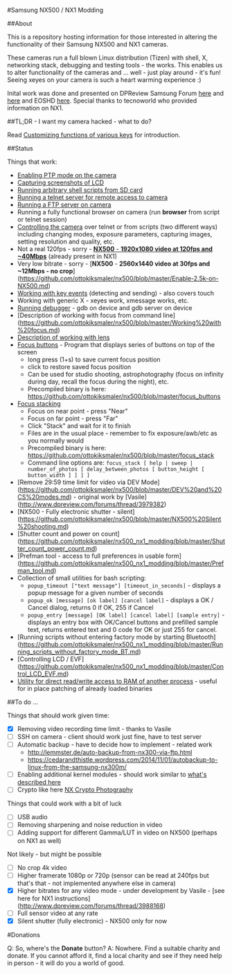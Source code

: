 #Samsung NX500 / NX1 Modding

##About

This is a repository hosting information for those interested in altering the functionality of their Samsung NX500 and NX1 cameras.

These cameras run a full blown Linux distribution (Tizen) with shell, X, networking stack, debugging and testing tools - the works. This enables us to alter functionality of the cameras and ... well - just play around - it's fun! Seeing xeyes on your camera is such a heart warming experience :)

Inital work was done and presented on DPReview Samsung Forum [here](http://www.dpreview.com/forums/thread/3964253) and [here](http://www.dpreview.com/forums/thread/3971805) and EOSHD [here](http://www.eoshd.com/comments/topic/19099-petition-for-samsung-nx1-hack/?do=findComment&comment=134256). Special thanks to tecnoworld who provided information on NX1.

##TL;DR - I want my camera hacked - what to do?

Read [Customizing functions of various keys](https://github.com/ottokiksmaler/nx500_nx1_modding/blob/master/Customizing%20keys.md) for introduction.

##Status

Things that work:
  - [Enabling PTP mode on the camera](https://github.com/ottokiksmaler/nx500/blob/master/Enable-PTP-on-NX500-NX1.md)
  - [Capturing screenshots of LCD](https://github.com/ottokiksmaler/nx500/blob/master/Enable-Screenshot.md)
  - [Running arbitrary shell scripts from SD card](https://github.com/ottokiksmaler/nx500/blob/master/Running-shell-scripts-from-SD-card.md)
  - [Running a telnet server for remote access to camera](https://github.com/ottokiksmaler/nx500/blob/master/Running-telnet-server-on-camera.md)
  - [Running a FTP server on camera](https://github.com/ottokiksmaler/nx500/blob/master/Running%20FTP%20server%20on%20the%20camera.md)
  - Running a fully functional browser on camera (run **browser** from script or telnet session)
  - [Controlling the camera](https://github.com/ottokiksmaler/nx500/blob/master/Control-camera-from-command-line.md) over telnet or from scripts (two different ways) including changing modes, exposure parameters, capturing images, setting resolution and quality, etc.
  - Not a real 120fps - sorry - [**NX500** - **1920x1080 video at 120fps and ~40Mbps**](https://github.com/ottokiksmaler/nx500/blob/master/Enable-1080p-120fps-video-on-NX500.md) (already present in NX1)
  - Very low bitrate - sorry - [**NX500** - **2560x1440 video at 30fps and ~12Mbps - no crop**] (https://github.com/ottokiksmaler/nx500/blob/master/Enable-2.5k-on-NX500.md)
  - [Working with key events](https://github.com/ottokiksmaler/nx500/blob/master/Working-with-key-events.md) (detecting and sending) - also covers touch
  - Working with generic X - xeyes work, xmessage works, etc.
  - [Running debugger](https://github.com/ottokiksmaler/nx500/blob/master/Running-gdb.md) - gdb on device and gdb server on device
  - [Description of working with focus from command line] (https://github.com/ottokiksmaler/nx500/blob/master/Working%20with%20focus.md)
  - [Description of working with lens](https://github.com/ottokiksmaler/nx500/blob/master/Working%20with%20lens.md)
  - [Focus buttons](https://github.com/ottokiksmaler/nx500/blob/master/focus_buttons.c) - Program that displays series of buttons on top of the screen 
    - long press (1+s) to save current focus position
    - click to restore saved focus position
    - Can be used for studio shooting, astrophotography (focus on infinity during day, recall the focus during the night), etc.
    - Precompiled binary is here: https://github.com/ottokiksmaler/nx500/blob/master/focus_buttons
  - [Focus stacking](https://github.com/ottokiksmaler/nx500/blob/master/focus_stack.c)
    - Focus on near point - press "Near"
    - Focus on far point - press "Far"
    - Click "Stack" and wait for it to finish
    - Files are in the usual place - remember to fix exposure/awb/etc as you normally would
    - Precompiled binary is here: https://github.com/ottokiksmaler/nx500/blob/master/focus_stack
    - Command line options are:
      ```focus_stack [ help | sweep | number_of_photos [ delay_between_photos [ button_height [ button_width ] ] ] ]```
  - [Remove 29:59 time limit for video via DEV Mode] (https://github.com/ottokiksmaler/nx500/blob/master/DEV%20and%20CS%20modes.md) - original work by [Vasile] (http://www.dpreview.com/forums/thread/3979382)
  - [NX500 - Fully electronic shutter - silent] (https://github.com/ottokiksmaler/nx500/blob/master/NX500%20Silent%20shooting.md)
  - [Shutter count and power on count] (https://github.com/ottokiksmaler/nx500_nx1_modding/blob/master/Shutter_count_power_count.md)
  - [Prefman tool - access to full preferences in usable form] (https://github.com/ottokiksmaler/nx500_nx1_modding/blob/master/Prefman_tool.md)
  - Collection of small utilities for bash scripting:
    - ```popup_timeout ["text message"] [timeout_in_seconds]``` - displays a popup message for a given number of seconds
    - ```popup_ok [message] [ok label] [cancel label]``` - displays a OK / Cancel dialog, returns 0 if OK, 255 if Cancel
    - ```popup_entry [message] [OK label] [cancel label] [sample entry]``` - displays an entry box with OK/Cancel buttons and prefilled sample text, returns entered text and 0 code for OK or just 255 for cancel.
  - [Running scripts without entering factory mode by starting Bluetooth] (https://github.com/ottokiksmaler/nx500_nx1_modding/blob/master/Running_scripts_without_factory_mode_BT.md)
  - [Controlling LCD / EVF] (https://github.com/ottokiksmaler/nx500_nx1_modding/blob/master/Control_LCD_EVF.md)
  - [Utility for direct read/write access to RAM of another process](https://github.com/ottokiksmaler/nx500_nx1_modding/blob/master/Poker.md) - useful for in place patching of already loaded binaries

##To do ...

Things that should work given time:
  - [x] Removing video recording time limit - thanks to Vasile
  - [ ] SSH on camera - client should work just fine, have to test server
  - [ ] Automatic backup - have to decide how to implement - related work
    - http://lemmster.de/auto-backup-from-nx300-via-ftp.html
    - https://cedarandthistle.wordpress.com/2014/11/01/autobackup-to-linux-from-the-samsung-nx300m/
  - [ ] Enabling additional kernel modules - should work similar to  [what's described here](http://www.lemmster.de/cross-compile-kernel-module-samsung-nx300-ubnut-14.04.html)
  - [ ] Crypto like here [NX Crypto Photography](https://sites.google.com/site/nxcryptophotography/)

Things that could work with a bit of luck
  - [ ] USB audio
  - [ ] Removing sharpening and noise reduction in video
  - [ ] Adding support for different Gamma/LUT in video on NX500 (perhaps on NX1 as well)

Not likely - but might be possible
  - [ ] No crop 4k video
  - [ ] Higher framerate 1080p or 720p (sensor can be read at 240fps but that's that - not implemented anywhere else in camera)
  - [x] Higher bitrates for any video mode - under development by Vasile - [see here for NX1 instructions] (http://www.dpreview.com/forums/thread/3988168)
  - [ ] Full sensor video at any rate
  - [x] Silent shutter (fully electronic) - NX500 only for now

#Donations

Q: So, where's the **Donate** button?
A: Nowhere. Find a suitable charity and donate. If you cannot afford it, find a local charity and see if they need help in person - it will do you a world of good.
